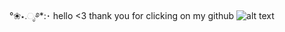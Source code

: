 °❀⋆.ೃ࿔*:･ hello <3 thank you for clicking on my github 
![alt text](https://i.postimg.cc/L6SWcwzv/Cherryblossomgachaanimation-1-1.gif)
